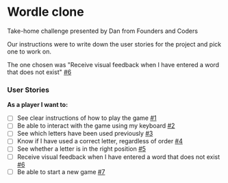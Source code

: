 # Wordle clone

Take-home challenge presented by Dan from Founders and Coders

Our instructions were to write down the user stories for the project and pick one to work on.

The one chosen was "Receive visual feedback when I have entered a word that does not exist" [#6][i6]

### User Stories

**As a player I want to:**

- [ ] See clear instructions of how to play the game [#1][i1]
- [ ] Be able to interact with the game using my keyboard [#2][i2]
- [ ] See which letters have been used previously [#3][i3]
- [ ] Know if I have used a correct letter, regardless of order [#4][i4]
- [ ] See whether a letter is in the right position [#5][i5]
- [ ] Receive visual feedback when I have entered a word that does not exist [#6][i6]
- [ ] Be able to start a new game [#7][i7]

<!-- Issue references -->

[i1]: https://github.com/DogwishX/wordle-clone/issues/1
[i2]: https://github.com/DogwishX/wordle-clone/issues/2
[i3]: https://github.com/DogwishX/wordle-clone/issues/3
[i4]: https://github.com/DogwishX/wordle-clone/issues/4
[i5]: https://github.com/DogwishX/wordle-clone/issues/5
[i6]: https://github.com/DogwishX/wordle-clone/issues/6
[i7]: https://github.com/DogwishX/wordle-clone/issues/7
